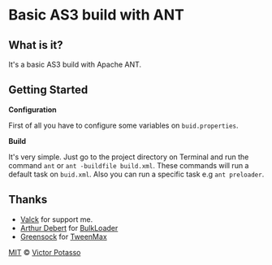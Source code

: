 # Basic AS3 build with ANT

What is it?
-----------
It's a basic AS3 build with Apache ANT.

Getting Started
-----

**Configuration**

First of all you have to configure some variables on `buid.properties`.


**Build**

It's very simple. Just go to the project directory on Terminal and run the command `ant` or `ant -buildfile build.xml`.
These commands will run a default task on `buid.xml`. Also you can run a specific task e.g `ant preloader`.

Thanks
------

+ [Valck](http://github.com/valck) for support me.
+ [Arthur Debert](https://github.com/arthur-debert) for [BulkLoader](https://github.com/arthur-debert/BulkLoader)
+ [Greensock](http://www.greensock.com/) for [TweenMax](http://www.greensock.com/tweenmax/)

[MIT](http://opensource.org/licenses/MIT) © [Victor Potasso](http://victorpotasso.com)
